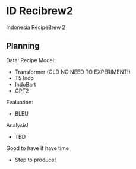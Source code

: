 # ID Recibrew2

Indonesia RecipeBrew 2

## Planning

Data: Recipe
Model: 
- Transformer (OLD NO NEED TO EXPERIMENT!)
- T5 Indo
- IndoBart
- GPT2

Evaluation:
- BLEU

Analysis!
- TBD

Good to have if have time
- Step to produce!

